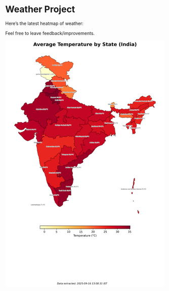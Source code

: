 # Weather Project

Here’s the latest heatmap of weather:

Feel free to leave feedback/improvements.

![India Heatmap](docs/assets/india_heatmap.png?v=C91219)
